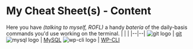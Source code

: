 # My Cheat Sheet(s) - Content

Here you have *(talking to myself, ROFL)* a handy *batería* of the daily-basis commands you'd use working on the terminal.
|  |  |
|--|--|
![git logo][logo-git] | [git](git/)
![mysql logo](https://www.mysql.com/common/logos/mysql-logo.svg?v2) | [MySQL](mysql/)
![wp-cli logo](https://wp-cli.org/assets/img/wp-cli-logo-inverted.png) | [WP-CLI](wp-cli/)

[logo-git]: (https://git-scm.com/images/logo@2x.png)
<!--stackedit_data:
eyJoaXN0b3J5IjpbMTkxNTcyNjM4MiwtMTQ1MTc0ODEwLC04Nj
c5MTg3ODQsMTc1NDI4MjgyMV19
-->